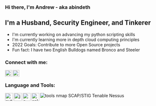 ### Hi there, I'm Andrew - aka abindeth

## I'm a Husband, Security Engineer, and Tinkerer

- I'm currently working on advancing my python scripting skills
- I'm currently learning more in depth cloud computing principles
- 2022 Goals: Contribute to more Open Source projects
- Fun fact: I have two English Bulldogs named Bronco and Steeler

### Connect with me:
[<img align="left" alt="linkedin" width="22px" src="https://cdn.jsdelivr.net/npm/simple-icons@6.1.0/icons/linkedin.svg" />][linkedin]
[<img align="left" alt="twitter" width="22px" src="https://cdn.jsdelivr.net/npm/simple-icons@6.1.0/icons/twitter.svg" />][twitter]

<br />

### Language and Tools:
![tools](https://cdn.jsdeliver.net/npm/simple-icons@6.1.0/icons/python.svg)
<img align="left" alt="python" width="26px" src="https://cdn.jsdelivr.net/npm/simple-icons@6.1.0/icons/python.svg?raw=true" />
<img align="left" alt="java" width="26px" src="https://cdn.jsdelivr.net/npm/simple-icons@6.1.0/icons/java.svg" />
<img align="left" alt="c++" width="26px" src="https://cdn.jsdelivr.net/npm/simple-icons@6.1.0/icons/cplusplus.svg" />
<img align="left" alt="splunk" width="26px" src="https://cdn.jsdelivr.net/npm/simple-icons@6.1.0/icons/splunk.svg" />
nmap
SCAP/STIG
Tenable
Nessus

<br />
<br />

[linkedin]: https://linkedin.com/in/andrew-carmer
[twitter]: https://twitter.com/abindeth

<!---
abindeth-cybersec/abindeth-cybersec is a ✨ special ✨ repository because its `README.md` (this file) appears on your GitHub profile.
You can click the Preview link to take a look at your changes.
--->
